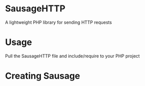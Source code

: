 # SausageHTTP
 A lightweight PHP library for sending HTTP requests
 
# Usage
 Pull the SausageHTTP file and include/require to your PHP project
 
 # Creating Sausage
 <?php
  $client = new SausageHTTP();
 ?>
